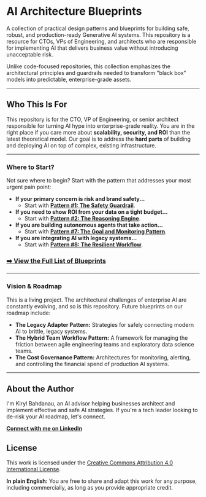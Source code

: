 # AI Architecture Blueprints

A collection of practical design patterns and blueprints for building safe, robust, and production-ready Generative AI systems. This repository is a resource for CTOs, VPs of Engineering, and architects who are responsible for implementing AI that delivers business value without introducing unacceptable risk.

Unlike code-focused repositories, this collection emphasizes the architectural principles and guardrails needed to transform "black box" models into predictable, enterprise-grade assets.

---

## Who This Is For

This repository is for the CTO, VP of Engineering, or senior architect responsible for turning AI hype into enterprise-grade reality. You are in the right place if you care more about **scalability, security, and ROI** than the latest theoretical model. Our goal is to address the **hard parts** of building and deploying AI on top of complex, existing infrastructure.

---

### Where to Start?

Not sure where to begin? Start with the pattern that addresses your most urgent pain point:

- **If your primary concern is risk and brand safety...**
  - Start with **[Pattern #1: The Safety Guardrail](./01-safety-guardrails/README.md)**.
- **If you need to show ROI from your data on a tight budget...**
  - Start with **[Pattern #2: The Reasoning Engine](./02-reasoning-engine/README.md)**.
- **If you are building autonomous agents that take action...**
  - Start with **[Pattern #7: The Goal and Monitoring Pattern](./07-goal-and-monitoring/README.md)**.
- **If you are integrating AI with legacy systems...**
  - Start with **[Pattern #8: The Resilient Workflow](./08-the-resilient-workflow-pattern/README.md)**.

### [➡️ View the Full List of Blueprints](./THE-BLUEPRINTS.md)

---

### Vision & Roadmap

This is a living project. The architectural challenges of enterprise AI are constantly evolving, and so is this repository. Future blueprints on our roadmap include:

- **The Legacy Adapter Pattern:** Strategies for safely connecting modern AI to brittle, legacy systems.
- **The Hybrid Team Workflow Pattern:** A framework for managing the friction between agile engineering teams and exploratory data science teams.
- **The Cost Governance Pattern:** Architectures for monitoring, alerting, and controlling the financial spend of production AI systems.

---

## About the Author

I'm Kiryl Bahdanau, an AI advisor helping businesses architect and implement effective and safe AI strategies. If you're a tech leader looking to de-risk your AI roadmap, let's connect.

**[Connect with me on LinkedIn](https://www.linkedin.com/in/kiryl-bahdanau/)**

## License

This work is licensed under the [Creative Commons Attribution 4.0 International License](LICENSE).

**In plain English:** You are free to share and adapt this work for any purpose, including commercially, as long as you provide appropriate credit.
